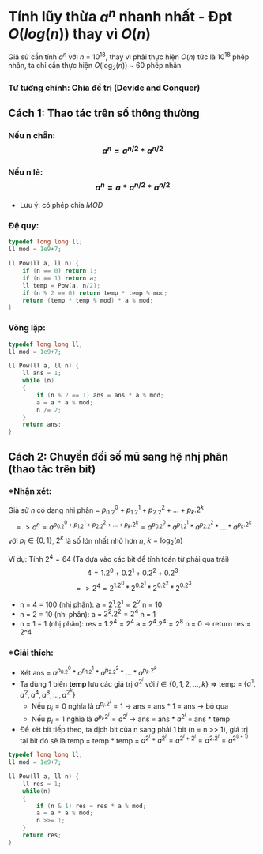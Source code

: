 # Tính lũy thừa $a^n$ nhanh nhất - Đpt $O(log(n))$ thay vì $O(n)$
Giả sử cần tính $a^n$ với $n$ = $10^{18}$, thay vì phải thực hiện $O(n)$ tức là $10^{18}$ phép nhân, ta chỉ cần thực hiện $O(\log_2(n))$ ~ 60 phép nhân
### Tư tưởng chính: Chia để trị (Devide and Conquer)
## Cách 1: Thao tác trên số thông thường
### Nếu n chẵn: $$a^n = a^{n/2} * a^{n/2}$$ 
### Nếu n lẻ: $$a^n = a * a^{n/2} * a^{n/2}$$ 

* Lưu ý: có phép chia $MOD$

### Đệ quy:
```cpp
typedef long long ll;
ll mod = 1e9+7;

ll Pow(ll a, ll n) {
    if (n == 0) return 1;
    if (n == 1) return a;
    ll temp = Pow(a, n/2);
    if (n % 2 == 0) return temp * temp % mod;
    return (temp * temp % mod) * a % mod;
}
```

### Vòng lặp:
```cpp
typedef long long ll;
ll mod = 1e9+7;

ll Pow(ll a, ll n) {
    ll ans = 1;
    while (n) 
    {
        if (n % 2 == 1) ans = ans * a % mod;
        a = a * a % mod;
        n /= 2;
    }
    return ans;
}
```

## Cách 2: Chuyển đối số mũ sang hệ nhị phân (thao tác trên bit)
### *Nhận xét: 
<!-- Sử dụng cú pháp LaTeX để định dạng các công thức toán học -->
Giả sử $n$ có dạng nhị phân = $p_0.2^0 + p_1.2^1 + p_2.2^2 + ... + p_k.2^k$
$$=> a^n = a^{p_0.2^0 + p_1.2^1 + p_2.2^2 + ... + p_k.2^k} = a^{p_0.2^0} * a^{p_1.2^1} * a^{p_2.2^2} * ... * a^{p_k.2^k}$$ 
với $p_i \in \{0, 1\}$, $2^k$ là số lớn nhất nhỏ hơn $n$, $k = \log_2(n)$ 

Ví dụ: Tính $2^4 = 64$
(Ta dựa vào các bit để tính toán từ phải qua trái)
$$4 = 1.2^0 + 0.2^1 + 0.2^2 + 0.2^3$$
$$=> 2^4 = 2^{1.2^0} * 2^{0.2^1} * 2^{0.2^2} * 2^{0.2^3}$$
+ n = 4 = 100 (nhị phân):
    a = $2^1 . 2^1 = 2^2$
    n = 10
+ n = 2 = 10 (nhị phân):
    a = $2^2 . 2^2 = 2^4$
    n = 1
+ n = 1 = 1 (nhị phân):
    res = $1 . 2^4 = 2^4$
    a = $2^4 . 2^4 = 2^8$
    n = 0 -> return res = 2^4

### *Giải thích:
- Xét ans = $a^{p_0.2^0} * a^{p_1.2^1} * a^{p_2.2^2} * ... * a^{p_k.2^k}$
- Ta dùng 1 biến **temp** lưu các giá trị $a^{2^i}$ với $i \in \{0,1,2,...,k\}$ => temp = $\{a^1, a^2, a^4, a^8,..., a^{2^k}\}$
    + Nếu $p_i = 0$ nghĩa là $a^{p_i.2^i} = 1$ -> ans = ans * 1 = ans -> bỏ qua
    + Nếu $p_i = 1$ nghĩa là $a^{p_i.2^i} = a^{2^i}$ -> ans = ans * $a^{2^i}$ = ans * temp
- Để xét bit tiếp theo, ta dịch bit của n sang phải 1 bit (n = n >> 1), giá trị tại bit đó sẽ là temp = temp * temp = $a^{2^i}$ * $a^{2^i} = a^{2^i+2^i} = a^{2.2^i} = a^{2^(i+1)}$

```cpp
typedef long long ll;
ll mod = 1e9+7;

ll Pow(ll a, ll n) {
    ll res = 1;
    while(n)
    {
        if (n & 1) res = res * a % mod;
        a = a * a % mod;
        n >>= 1;
    }
    return res;
}
```

